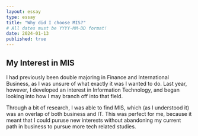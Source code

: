 ```yaml
---
layout: essay
type: essay
title: "Why did I choose MIS?"
# All dates must be YYYY-MM-DD format!
date: 2024-01-13
published: true
---
```


## My Interest in MIS

I had previously been double majoring in Finance and International Business, as I was unsure of what exactly it was I wanted to do. Last year, however, I developed an interest in Information Technology, and began looking into how I may branch off into that field.

Through a bit of research, I was able to find MIS, which (as I understood it) was an overlap of both business and IT. This was perfect for me, because it meant that I could puruse new interests without abandoning my current path in business to pursue more tech related studies.
